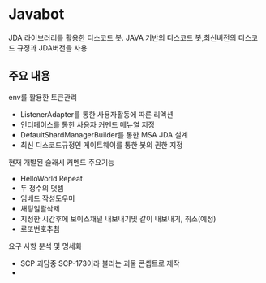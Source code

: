 # Javabot
JDA 라이브러리를 활용한 디스코드 봇.
JAVA 기반의 디스코드 봇,최신버전의 디스코드 규정과 JDA버전을 사용
## 주요 내용

env를 활용한 토큰관리
- ListenerAdapter를 통한 사용자활동에 따른 리엑션
- 인터페이스를 통한 사용자 커멘드 메뉴얼 지정
- DefaultShardManagerBuilder를 통한 MSA JDA 설계
- 최신 디스코드규정인 게이트웨이를 통한 봇의 권한 지정

현재 개발된 슬래시 커멘드 주요기능
- HelloWorld Repeat
- 두 정수의 덧셈
- 임베드 작성도우미
- 채팅일괄삭제
- 지정한 시간후에 보이스채널 내보내기및 같이 내보내기, 취소(예정)
- 로또번호추첨

요구 사항 분석 및 명세화
- SCP 괴담중 SCP-173이라 불리는 괴물 콘셉트로 제작
- 

